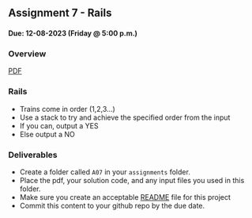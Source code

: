 ## Assignment 7 - Rails
#### Due: 12-08-2023 (Friday @ 5:00 p.m.)

### Overview

[PDF](514.pdf)


### Rails

- Trains come in order (1,2,3...)
- Use a stack to try and achieve the specified order from the input
- If you can, output a YES
- Else output a NO

### Deliverables

- Create a folder called `A07` in your `assignments` folder.
- Place the pdf, your solution code, and any input files you used in this folder.
- Make sure you create an acceptable [README](../../Resources/03-Readmees/README.md) file for this project 
- Commit this content to your github repo by the due date.